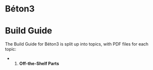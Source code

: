 # Béton3
# Build Guide

The Build Guide for Béton3 is split up into topics, with PDF files for each topic:

- 1. **Off-the-Shelf Parts**
